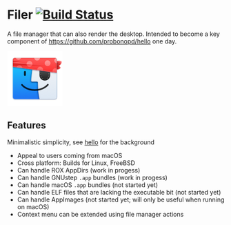 # Filer [![Build Status](https://travis-ci.com/probonopd/filer.svg)](https://travis-ci.com/probonopd/filer)

A file manager that can also render the desktop. Intended to become a key component of https://github.com/probonopd/hello one day.

![](filer/icons/filer-128.png)

## Features

Minimalistic simplicity, see [hello](https://github.com/probonopd/hello) for the background

* Appeal to users coming from macOS
* Cross platform: Builds for Linux, FreeBSD
* Can handle ROX AppDirs (work in progess)
* Can handle GNUstep `.app` bundles (work in progess)
* Can handle macOS `.app` bundles (not started yet)
* Can handle ELF files that are lacking the executable bit (not started yet)
* Can handle AppImages (not started yet; will only be useful when running on macOS)
* Context menu can be extended using file manager actions
